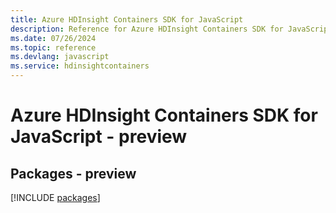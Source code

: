 ```yaml
---
title: Azure HDInsight Containers SDK for JavaScript
description: Reference for Azure HDInsight Containers SDK for JavaScript
ms.date: 07/26/2024
ms.topic: reference
ms.devlang: javascript
ms.service: hdinsightcontainers
---
```

# Azure HDInsight Containers SDK for JavaScript - preview
## Packages - preview
[!INCLUDE [packages](hdinsight-containers-index.md)]